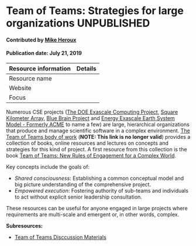 # Team of Teams: Strategies for large organizations UNPUBLISHED

<!-- deck text start -->

<!-- deck text end --> 

#### Contributed by [Mike Heroux](https://github.com/maherou)
#### Publication date: July 21, 2019

Resource information | Details
:--- | :--- 
Resource name | 
Website | 
Focus | 

Numerous CSE projects ([The DOE Exascale Computing Project](https://www.exascaleproject.org), [Square Kilometer Array](https://skatelescope.org), [Blue Brain Project](https://bluebrain.epfl.ch) and [Energy Exascale Earth System Model - Formerly ACME](https://climatemodeling.science.energy.gov/projects/energy-exascale-earth-system-model) to name a few) are large, hierarchical organizations that produce and manage scientific software in  a complex environment. [The Team of Teams body of work](https://www.mcchrystalgroup.com/library/team-teams-new-rules-engagement-complex-world/ "Team of Teams: New Rules Of Engagement For A Complex World") (**NOTE: This link is no longer valid**) provides a collection of books, online resources and lectures on concepts and strategies for this kind of project.  A first resource from this collection is the book [Team of Teams: New Rules of Engagement for a Complex World](https://www.amazon.com/Team-Teams-Rules-Engagement-Complex/dp/1591847486 "Team of Teams: New Rules of Engagement for a Complex World").

Key concepts include the goals of:
- *Shared consciousness*: Establishing a common conceptual model and big picture understanding of the comprehensive project.
- *Empowered execution*: Fostering authority of sub-teams and individuals to act without explicit senior leadership consultation.

These resources can be useful for anyone engaged in large projects where requirements are multi-scale and emergent or, in other words, complex.

**Subresources:**
- [Team of Teams Disccussion Materials](ToTDiscussionMaterials.md)



<!---
Publish: no
Categories: collaboration
Topics: strategies for more effective teams
Level: 2
Prerequisites: defaults
Aggregate: base
--->
